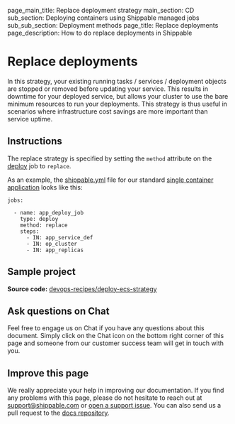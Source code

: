 page_main_title: Replace deployment strategy
main_section: CD
sub_section: Deploying containers using Shippable managed jobs
sub_sub_section: Deployment methods
page_title: Replace deployments
page_description: How to do replace deployments in Shippable

# Replace deployments

In this strategy, your existing running tasks / services / deployment objects are stopped or removed before updating your service. This results in downtime for your deployed service, but allows your cluster to use the bare minimum resources to run your deployments. This strategy is thus useful in scenarios where infrastructure cost savings are more important than service uptime.

## Instructions

The replace strategy is specified by setting the `method` attribute on the [deploy](/platform/workflow/job/deploy) job to `replace`.

As an example, the [shippable.yml](/platform/tutorial/workflow/shippable-yml/) file for our standard [single container application](/deploy/continuous-delivery-single-container-docker-application/) looks like this:

```
jobs:

  - name: app_deploy_job
    type: deploy
    method: replace
    steps:
      - IN: app_service_def
      - IN: op_cluster
      - IN: app_replicas
```

## Sample project
**Source code:**  [devops-recipes/deploy-ecs-strategy](https://github.com/devops-recipes/deploy-ecs-strategy)

## Ask questions on Chat

Feel free to engage us on Chat if you have any questions about this document. Simply click on the Chat icon on the bottom right corner of this page and someone from our customer success team will get in touch with you.

## Improve this page

We really appreciate your help in improving our documentation. If you find any problems with this page, please do not hesitate to reach out at [support@shippable.com](mailto:support@shippable.com) or [open a support issue](https://www.github.com/Shippable/support/issues). You can also send us a pull request to the [docs repository](https://www.github.com/Shippable/docs).
